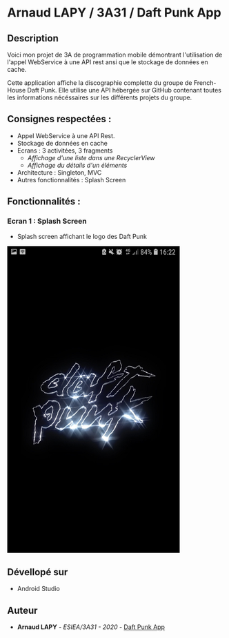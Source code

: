 # Arnaud LAPY / 3A31 / Daft Punk App

## Description

Voici mon projet de 3A de programmation mobile démontrant l'utilisation de l'appel WebService à une API rest ansi que le stockage de données en cache.

Cette application affiche la discographie complette du groupe de French-House Daft Punk. Elle utilise une API hébergée sur GitHub contenant toutes les informations nécéssaires sur les différents projets du groupe.

## Consignes respectées :

* Appel WebService à une API Rest.
* Stockage de données en cache
* Ecrans : 3 activitées, 3 fragments
  *  *Affichage d'une liste dans une RecyclerView*
  *  *Affichage du détails d'un éléments* 
* Architecture : Singleton, MVC
* Autres fonctionnalités : Splash Screen

## Fonctionnalités :

### Ecran 1 : Splash Screen

* Splash screen affichant le logo des Daft Punk

![Splash Screen](img_Splash_Screen.png)

## Dévellopé sur 

* Android Studio

## Auteur

* **Arnaud LAPY** - *ESIEA/3A31 - 2020* - [Daft Punk App](https://github.com/arnaudlapy/TD3)

